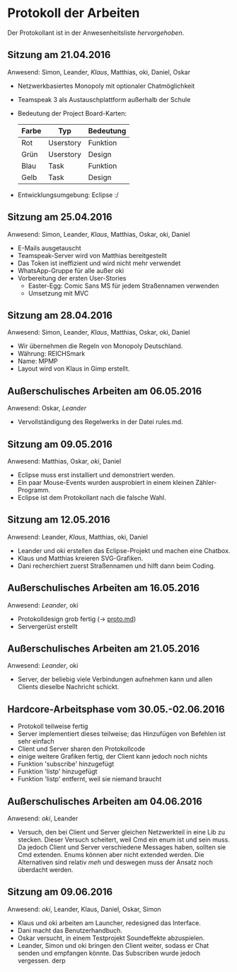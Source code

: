 Protokoll der Arbeiten
======================


Der Protokollant ist in der Anwesenheitsliste *hervorgehoben*.


Sitzung am 21.04.2016
---------------------

Anwesend: Simon, Leander, *Klaus*, Matthias, oki, Daniel, Oskar

 - Netzwerkbasiertes Monopoly mit optionaler Chatmöglichkeit
 - Teamspeak 3 als Austauschplattform außerhalb der Schule
 - Bedeutung der Project Board-Karten:

   Farbe | Typ       | Bedeutung
   ------|-----------|-------
   Rot   | Userstory | Funktion
   Grün  | Userstory | Design
   Blau  | Task      | Funktion
   Gelb  | Task      | Design

 - Entwicklungsumgebung: Eclipse :/
 
Sitzung am 25.04.2016
---------------------

Anwesend: Simon, Leander, *Klaus*, Matthias, Oskar, oki, Daniel

 - E-Mails ausgetauscht
 - Teamspeak-Server wird von Matthias bereitgestellt
 - Das Token ist ineffizient und wird nicht mehr verwendet
 - WhatsApp-Gruppe für alle außer oki
 - Vorbereitung der ersten User-Stories
   * Easter-Egg: Comic Sans MS für jedem Straßennamen verwenden
   * Umsetzung mit MVC

Sitzung am 28.04.2016
---------------------

Anwesend: Simon, Leander, *Klaus*, Matthias, Oskar, oki, Daniel

 - Wir übernehmen die Regeln von Monopoly Deutschland.
 - Währung: REICHSmark
 - Name: MPMP
 - Layout wird von Klaus in Gimp erstellt.

Außerschulisches Arbeiten am 06.05.2016
---------------------------------------

Anwesend: Oskar, *Leander*

 - Vervollständigung des Regelwerks in der Datei rules.md.

Sitzung am 09.05.2016
---------------------

Anwesend: Matthias, Oskar, *oki*, Daniel

 - Eclipse muss erst installiert und demonstriert werden.
 - Ein paar Mouse-Events wurden ausprobiert in einem kleinen Zähler-Programm.
 - Eclipse ist dem Protokollant nach die falsche Wahl.

Sitzung am 12.05.2016
---------------------

Anwesend: Leander, *Klaus*, Matthias, oki, Daniel

 - Leander und oki erstellen das Eclipse-Projekt und machen eine Chatbox.
 - Klaus und Matthias kreieren SVG-Grafiken.
 - Dani recherchiert zuerst Straßennamen und hilft dann beim Coding.
 
Außerschulisches Arbeiten am 16.05.2016
---------------------------------------

Anwesend: *Leander*, oki

 - Protokolldesign grob fertig (→ [proto.md](proto.md))
 - Servergerüst erstellt
 
Außerschulisches Arbeiten am 21.05.2016
---------------------------------------

Anwesend: *Leander*, oki

 - Server, der beliebig viele Verbindungen aufnehmen kann und allen Clients dieselbe Nachricht schickt.

Hardcore-Arbeitsphase vom 30.05.-02.06.2016
-------------------------------------------

 - Protokoll teilweise fertig
 - Server implementiert dieses teilweise; das Hinzufügen von Befehlen ist sehr einfach
 - Client und Server sharen den Protokollcode
 - einige weitere Grafiken fertig, der Client kann jedoch noch nichts
 - Funktion 'subscribe' hinzugefügt
 - Funktion 'listp' hinzugefügt
 - Funktion 'listp' entfernt, weil sie niemand braucht

Außerschulisches Arbeiten am 04.06.2016
---------------------------------------

Anwesend: *oki*, Leander

 - Versuch, den bei Client und Server gleichen Netzwerkteil in eine Lib zu stecken.
   Dieser Versuch scheitert, weil Cmd ein enum ist und sein muss. Da jedoch Client
   und Server verschiedene Messages haben, sollten sie Cmd extenden. Enums können
   aber nicht extended werden. Die Alternativen sind relativ *meh* und deswegen muss
   der Ansatz noch überdacht werden.

Sitzung am 09.06.2016
---------------------

Anwesend: *oki*, Leander, Klaus, Daniel, Oskar, Simon

 - Klaus und oki arbeiten am Launcher, redesigned das Interface.
 - Dani macht das Benutzerhandbuch.
 - Oskar versucht, in einem Testprojekt Soundeffekte abzuspielen.
 - Leander, Simon und oki bringen den Client weiter, sodass er Chat senden und
   empfangen könnte. Das Subscriben wurde jedoch vergessen. derp

